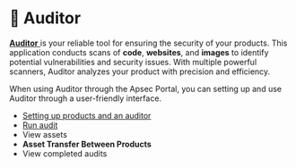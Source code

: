 # 🔦 Auditor

[**Auditor** ](broken-reference)is your reliable tool for ensuring the security of your products. This application conducts scans of **code**, **websites**, and **images** to identify potential vulnerabilities and security issues. With multiple powerful scanners, Auditor analyzes your product with precision and efficiency.

When using Auditor through the Apsec Portal, you can setting up and use Auditor through a user-friendly interface.

* [Setting up products and an auditor](../../auditor/settings/appsec-portal-cooperation/)
* [Run audit](../../auditor/run-audit/appsec-portal-cooperation/)
* View assets
* **Asset Transfer Between Products**
* View completed audits
